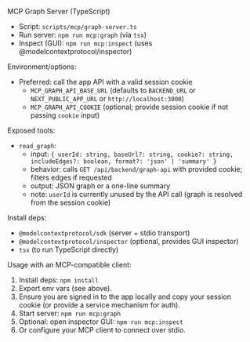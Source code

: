 MCP Graph Server (TypeScript)

- Script: `scripts/mcp/graph-server.ts`
- Run server: `npm run mcp:graph` (via `tsx`)
- Inspect (GUI): `npm run mcp:inspect` (uses @modelcontextprotocol/inspector)

Environment/options:
- Preferred: call the app API with a valid session cookie
  - `MCP_GRAPH_API_BASE_URL` (defaults to `BACKEND_URL` or `NEXT_PUBLIC_APP_URL` or `http://localhost:3000`)
  - `MCP_GRAPH_API_COOKIE` (optional; provide session cookie if not passing `cookie` input)

Exposed tools:
- `read_graph`:
  - input: `{ userId: string, baseUrl?: string, cookie?: string, includeEdges?: boolean, format?: 'json' | 'summary' }`
  - behavior: calls `GET /api/backend/graph-api` with provided cookie; filters edges if requested
  - output: JSON graph or a one-line summary
  - note: `userId` is currently unused by the API call (graph is resolved from the session cookie)

Install deps:
- `@modelcontextprotocol/sdk` (server + stdio transport)
- `@modelcontextprotocol/inspector` (optional, provides GUI inspector)
- `tsx` (to run TypeScript directly)

Usage with an MCP-compatible client:
1) Install deps: `npm install`
2) Export env vars (see above).
3) Ensure you are signed in to the app locally and copy your session cookie (or provide a service mechanism for auth).
4) Start server: `npm run mcp:graph`
5) Optional: open inspector GUI: `npm run mcp:inspect`
6) Or configure your MCP client to connect over stdio.
